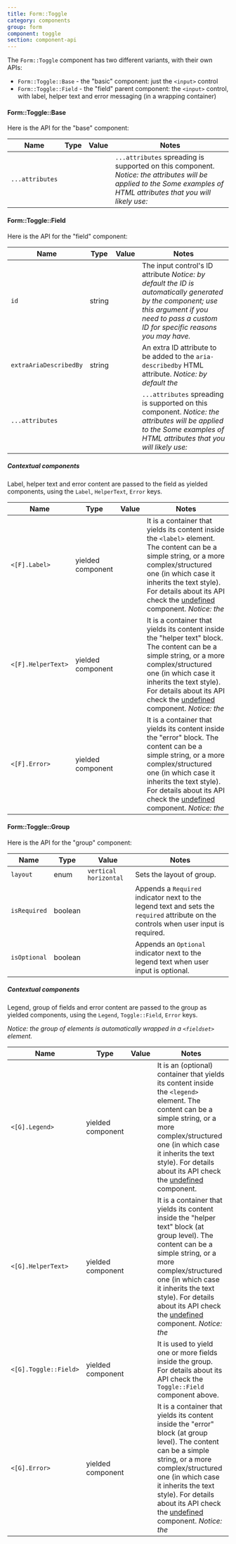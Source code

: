 ```yaml
---
title: Form::Toggle
category: components
group: form
component: toggle
section: component-api
---
```


The `Form::Toggle` component has two different variants, with their own APIs:

*   `Form::Toggle::Base` - the "basic" component: just the `<input>` control
*   `Form::Toggle::Field` - the "field" parent component: the `<input>` control, with label, helper text and error messaging (in a wrapping container)

#### Form::Toggle::Base

Here is the API for the "base" component:

| Name | Type | Value | Notes |
| --- | --- | --- | --- |
| `...attributes` |  |  | `...attributes` spreading is supported on this component. _Notice: the attributes will be applied to the_ _Some examples of HTML attributes that you will likely use:_ |

#### Form::Toggle::Field

Here is the API for the "field" component:

| Name | Type | Value | Notes |
| --- | --- | --- | --- |
| `id` | string |  | The input control's ID attribute _Notice: by default the ID is automatically generated by the component; use this argument if you need to pass a custom ID for specific reasons you may have._ |
| `extraAriaDescribedBy` | string |  | An extra ID attribute to be added to the `aria-describedby` HTML attribute. _Notice: by default the_ |
| `...attributes` |  |  | `...attributes` spreading is supported on this component. _Notice: the attributes will be applied to the_ _Some examples of HTML attributes that you will likely use:_ |

##### Contextual components

Label, helper text and error content are passed to the field as yielded components, using the `Label`, `HelperText`, `Error` keys.

| Name | Type | Value | Notes |
| --- | --- | --- | --- |
| `<[F].Label>` | yielded component |  | It is a container that yields its content inside the `<label>` element. The content can be a simple string, or a more complex/structured one (in which case it inherits the text style). For details about its API check the [undefined](/components/form/base-elements/01_overview/) component. _Notice: the_ |
| `<[F].HelperText>` | yielded component |  | It is a container that yields its content inside the "helper text" block. The content can be a simple string, or a more complex/structured one (in which case it inherits the text style). For details about its API check the [undefined](/components/form/base-elements/01_overview/) component. _Notice: the_ |
| `<[F].Error>` | yielded component |  | It is a container that yields its content inside the "error" block. The content can be a simple string, or a more complex/structured one (in which case it inherits the text style). For details about its API check the [undefined](/components/form/base-elements/01_overview/) component. _Notice: the_ |

#### Form::Toggle::Group

Here is the API for the "group" component:

| Name | Type | Value | Notes |
| --- | --- | --- | --- |
| `layout` | enum | `vertical` `horizontal` | Sets the layout of group. |
| `isRequired` | boolean |  | Appends a `Required` indicator next to the legend text and sets the `required` attribute on the controls when user input is required. |
| `isOptional` | boolean |  | Appends an `Optional` indicator next to the legend text when user input is optional. |

##### Contextual components

Legend, group of fields and error content are passed to the group as yielded components, using the `Legend`, `Toggle::Field`, `Error` keys.

_Notice: the group of elements is automatically wrapped in a `<fieldset>` element._

| Name | Type | Value | Notes |
| --- | --- | --- | --- |
| `<[G].Legend>` | yielded component |  | It is an (optional) container that yields its content inside the `<legend>` element. The content can be a simple string, or a more complex/structured one (in which case it inherits the text style). For details about its API check the [undefined](/components/form/base-elements/01_overview/) component. |
| `<[G].HelperText>` | yielded component |  | It is a container that yields its content inside the "helper text" block (at group level). The content can be a simple string, or a more complex/structured one (in which case it inherits the text style). For details about its API check the [undefined](/components/form/base-elements/01_overview/) component. _Notice: the_ |
| `<[G].Toggle::Field>` | yielded component |  | It is used to yield one or more fields inside the group. For details about its API check the `Toggle::Field` component above. |
| `<[G].Error>` | yielded component |  | It is a container that yields its content inside the "error" block (at group level). The content can be a simple string, or a more complex/structured one (in which case it inherits the text style). For details about its API check the [undefined](/components/form/base-elements/01_overview/) component. _Notice: the_ |